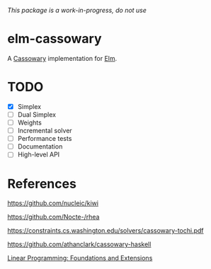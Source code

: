*This package is a work-in-progress, do not use*

# elm-cassowary
A [Cassowary](https://constraints.cs.washington.edu/solvers/cassowary-tochi.pdf) implementation for [Elm](http://elm-lang.org).

# TODO
* [x] Simplex
* [ ] Dual Simplex
* [ ] Weights
* [ ] Incremental solver
* [ ] Performance tests
* [ ] Documentation
* [ ] High-level API

# References
https://github.com/nucleic/kiwi

https://github.com/Nocte-/rhea

https://constraints.cs.washington.edu/solvers/cassowary-tochi.pdf

https://github.com/athanclark/cassowary-haskell

[Linear Programming: Foundations and Extensions](http://www.princeton.edu/~rvdb/LPbook/)
